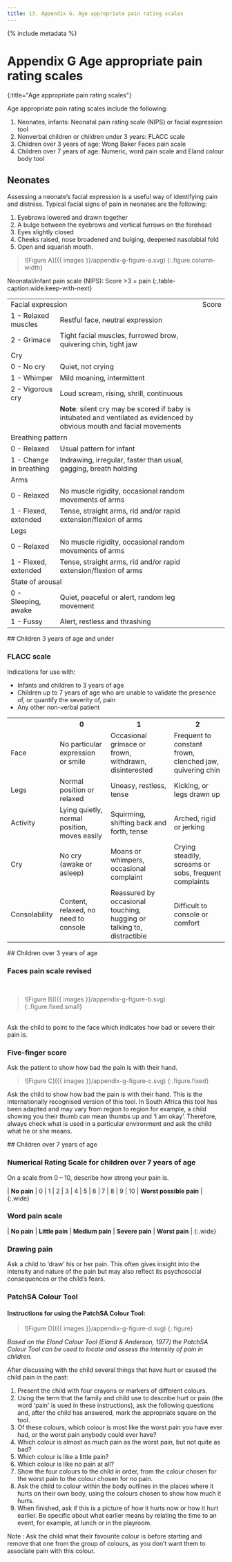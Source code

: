 ```yaml
---
title: 13. Appendix G. Age appropriate pain rating scales
---
```


{% include metadata %}

# **Appendix G** Age appropriate pain rating scales
{:title="Age appropriate pain rating scales"}

<div class="wide" markdown="1">
Age appropriate pain rating scales include the following:

1. Neonates, infants: Neonatal pain rating scale (NIPS) or facial expression tool
2. Nonverbal children or children under 3 years: FLACC scale
3. Children over 3 years of age: Wong Baker Faces pain scale
4. Children over 7 years of age: Numeric, word pain scale and Eland colour body tool
</div>

## Neonates

Assessing a neonate’s facial expression is a useful way of identifying pain and distress. Typical facial signs of pain in neonates are the following:

1. Eyebrows lowered and drawn together
2. A bulge between the eyebrows and vertical furrows on the forehead
3. Eyes slightly closed
4. Cheeks raised, nose broadened and bulging, deepened nasolabial fold
5. Open and squarish mouth.

> ![Figure A]({{ images }}/appendix-g-figure-a.svg)
{:.figure.column-width}

Neonatal/infant pain scale (NIPS): Score \>3 = pain
{:.table-caption.wide.keep-with-next}

<table class="wide">
  <tr class="table-subhead">
    <td colspan="2">Facial expression</td>
    <td>Score</td>
  </tr>
  <tr>
    <td>1 - Relaxed muscles</td>
    <td>Restful face, neutral expression</td>
    <td rowspan="19"></td>
  </tr>
  <tr>
    <td>2 - Grimace</td>
    <td>Tight facial muscles, furrowed brow, quivering chin, tight jaw</td>
  </tr>
  <tr>
    <td class="table-subhead" colspan="2">Cry</td>
  </tr>
  <tr>
    <td>0 - No cry</td>
    <td>Quiet, not crying</td>
  </tr>
  <tr>
    <td>1 - Whimper</td>
    <td>Mild moaning, intermittent</td>
  </tr>
  <tr>
    <td>2 - Vigorous cry</td>
    <td>Loud scream, rising, shrill, continuous</td>
  </tr>
  <tr>
    <td></td>
    <td><span style="font-weight:bold">Note</span>: silent cry may be scored if baby is intubated and ventilated as evidenced by obvious mouth and facial movements</td>
  </tr>
  <tr>
    <td class="table-subhead" colspan="2">Breathing pattern</td>
  </tr>
  <tr>
    <td>0 - Relaxed</td>
    <td>Usual pattern for infant</td>
  </tr>
  <tr>
    <td>1 - Change in breathing</td>
    <td>Indrawing, irregular, faster than usual, gagging, breath holding</td>
  </tr>
  <tr>
    <td class="table-subhead" colspan="2">Arms</td>
  </tr>
  <tr>
    <td>0 - Relaxed</td>
    <td>No muscle rigidity, occasional random movements of arms</td>
  </tr>
  <tr>
    <td>1 - Flexed, extended</td>
    <td>Tense, straight arms, rid and/or rapid extension/flexion of arms</td>
  </tr>
  <tr>
    <td class="table-subhead" colspan="2">Legs</td>
  </tr>
  <tr>
    <td>0 - Relaxed</td>
    <td>No muscle rigidity, occasional random movements of arms</td>
  </tr>
  <tr>
    <td>1 - Flexed, extended</td>
    <td>Tense, straight arms, rid and/or rapid extension/flexion of arms</td>
  </tr>
  <tr>
    <td class="table-subhead" colspan="2">State of arousal</td>
  </tr>
  <tr>
    <td>0 - Sleeping, awake</td>
    <td>Quiet, peaceful or alert, random leg movement</td>
  </tr>
  <tr>
    <td>1 - Fussy</td>
    <td>Alert, restless and thrashing</td>
  </tr>
</table>

<div class="wide" markdown="1">
## Children 3 years of age and under

### FLACC scale

Indications for use with:

- Infants and children to 3 years of age
- Children up to 7 years of age who are unable to validate the presence of, or quantify the severity of, pain
- Any other non-verbal patient
</div>

<table class="wide">
  <tr>
    <th></th>
    <th>0</th>
    <th>1</th>
    <th>2</th>
  </tr>
  <tr>
    <td class="table-subhead">Face</td>
    <td>No particular expression or smile</td>
    <td>Occasional grimace or frown, withdrawn, disinterested</td>
    <td>Frequent to constant frown, clenched jaw, quivering chin</td>
  </tr>
  <tr>
    <td class="table-subhead">Legs</td>
    <td>Normal position or relaxed</td>
    <td>Uneasy, restless, tense</td>
    <td>Kicking, or legs drawn up</td>
  </tr>
  <tr>
    <td class="table-subhead">Activity</td>
    <td>Lying quietly, normal position, moves easily</td>
    <td>Squirming, shifting back and forth, tense</td>
    <td>Arched, rigid or jerking</td>
  </tr>
  <tr>
    <td class="table-subhead">Cry</td>
    <td>No cry (awake or asleep)</td>
    <td>Moans or whimpers, occasional complaint</td>
    <td>Crying steadily, screams or sobs, frequent complaints</td>
  </tr>
  <tr>
    <td class="table-subhead">Consolability</td>
    <td>Content, relaxed, no need to console</td>
    <td>Reassured by occasional touching, hugging or talking to, distractible</td>
    <td>Difficult to console or comfort</td>
  </tr>
</table>

<div class="wide allow-break" markdown="1">
## Children over 3 years of age

### Faces pain scale revised
<br>
</div>

> ![Figure B]({{ images }}/appendix-g-figure-b.svg)
{:.figure.fixed.small}

<div class="wide" markdown="1">
<br>Ask the child to point to the face which indicates how bad or severe their pain is.
</div>

### Five-finger score

Ask the patient to show how bad the pain is with their hand.

> ![Figure C]({{ images }}/appendix-g-figure-c.svg)
{:.figure.fixed}

Ask the child to show how bad the pain is with their hand. This is the internationally recognised version of this tool. In South Africa this tool has been adapted and may vary from region to region for example, a child showing you their thumb can mean thumbs up and ‘I am okay’. Therefore, always check what is used in a particular environment and ask the child what he or she means.

<div class="wide" markdown="1">
## Children over 7 years of age

### Numerical Rating Scale for children over 7 years of age

On a scale from 0 – 10, describe how strong your pain is.
</div>

| **No pain** | 0   | 1   | 2   | 3   | 4   | 5   | 6   | 7   | 8   | 9   | 10  | **Worst possible pain** |
{:.wide}

### Word pain scale

| **No pain** | **Little pain** | **Medium pain** | **Severe pain** | **Worst pain** |
{:.wide}

### Drawing pain

Ask a child to ‘draw’ his or her pain. This often gives insight into the intensity and nature of the pain but may also reflect its psychosocial consequences or the child’s fears.

### PatchSA Colour Tool

#### Instructions for using the PatchSA Colour Tool:

> ![Figure D]({{ images }}/appendix-g-figure-d.svg)
{:.figure}

*Based on the Eland Colour Tool (Eland & Anderson, 1977) the PatchSA Colour Tool can be used to locate and assess the intensity of pain in children.*

After discussing with the child several things that have hurt or caused the child pain in the past: 

1.	Present the child with four crayons or markers of different colours. 
2.	Using the term that the family and child use to describe hurt or pain (the word 'pain' is used in these instructions), ask the following questions and, after the child has answered, mark the appropriate square on the tool. 
  1.	Of these colours, which colour is most like the worst pain you have ever had, or the worst pain anybody could ever have?
  2.	Which colour is almost as much pain as the worst pain, but not quite as bad?
  3.	Which colour is like a little pain?
  4.	Which colour is like no pain at all?
3.	Show the four colours to the child in order, from the colour chosen for the worst pain to the colour chosen for no pain. 
4.	Ask the child to colour within the body outlines in the places where it hurts on their own body, using the colours chosen to show how much it hurts. 
5.	When finished, ask if this is a picture of how it hurts now or how it hurt earlier. Be specific about what earlier means by relating the time to an event, for example, at lunch or in the playroom.

Note
: Ask the child what their favourite colour is before starting and remove that one from the group of colours, as you don’t want them to associate pain with this colour.